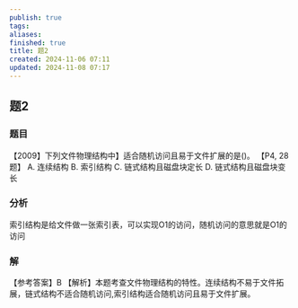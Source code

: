 ```yaml
---
publish: true
tags: 
aliases: 
finished: true
title: 题2
created: 2024-11-06 07:11
updated: 2024-11-08 07:17
---
```

## 题2
### 题目
【2009】下列文件物理结构中】适合随机访问且易于文件扩展的是()。 【P4, 28 题】
A. 连续结构 
B. 索引结构
C. 链式结构且磁盘块定长 
D. 链式结构且磁盘块变长
### 分析
索引结构是给文件做一张索引表，可以实现O1的访问，随机访问的意思就是O1的访问
### 解
【参考答案】B
【解析】本题考查文件物理结构的特性。连续结构不易于文件拓展，链式结构不适合随机访问,索引结构适合随机访问且易于文件扩展。
